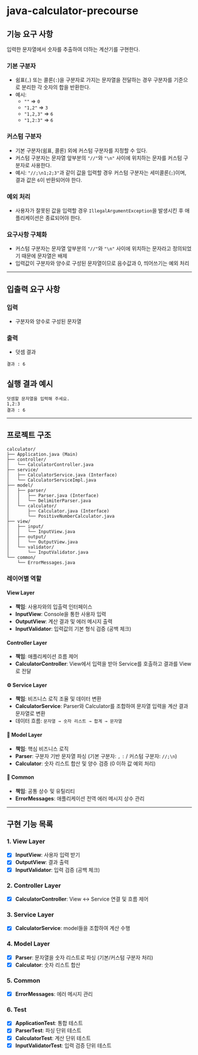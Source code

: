 # java-calculator-precourse

## 기능 요구 사항

입력한 문자열에서 숫자를 추출하여 더하는 계산기를 구현한다.

### 기본 구분자
- 쉼표(`,`) 또는 콜론(`:`)을 구분자로 가지는 문자열을 전달하는 경우 구분자를 기준으로 분리한 각 숫자의 합을 반환한다.
- 예시:
  - `""` => `0`
  - `"1,2"` => `3`
  - `"1,2,3"` => `6`
  - `"1,2:3"` => `6`

### 커스텀 구분자
- 기본 구분자(쉼표, 콜론) 외에 커스텀 구분자를 지정할 수 있다.
- 커스텀 구분자는 문자열 앞부분의 `"//"`와 `"\n"` 사이에 위치하는 문자를 커스텀 구분자로 사용한다.
- 예시: `"//;\n1;2;3"`과 같이 값을 입력할 경우 커스텀 구분자는 세미콜론(`;`)이며, 결과 값은 `6`이 반환되어야 한다.

### 예외 처리
- 사용자가 잘못된 값을 입력할 경우 `IllegalArgumentException`을 발생시킨 후 애플리케이션은 종료되어야 한다.

### 요구사항 구체화
- 커스텀 구분자는 문자열 앞부분의 `"//"`와 `"\n"` 사이에 위치하는 문자라고 정의되었기 때문에 문자열은 배제
- 입력값이 구분자와 양수로 구성된 문자열이므로 음수값과 0, 띄어쓰기는 예외 처리

---

## 입출력 요구 사항

### 입력
- 구분자와 양수로 구성된 문자열

### 출력
- 덧셈 결과
```
결과 : 6
```

## 실행 결과 예시

```
덧셈할 문자열을 입력해 주세요.
1,2:3
결과 : 6
```

---

## 프로젝트 구조

```
calculator/
├── Application.java (Main)
├── controller/
│   └── CalculatorController.java
├── service/
│   ├── CalculatorService.java (Interface)
│   └── CalculatorServiceImpl.java
├── model/
│   ├── parser/
│   │   ├── Parser.java (Interface)
│   │   └── DelimiterParser.java
│   └── calculator/
│       ├── Calculator.java (Interface)
│       └── PositiveNumberCalculator.java
├── view/
│   ├── input/
│   │   └── InputView.java
│   ├── output/
│   │   └── OutputView.java
│   └── validator/
│       └── InputValidator.java
└── common/
    └── ErrorMessages.java
```

### 레이어별 역할

#### View Layer
- **책임**: 사용자와의 입출력 인터페이스
- **InputView**: Console을 통한 사용자 입력
- **OutputView**: 계산 결과 및 에러 메시지 출력
- **InputValidator**: 입력값의 기본 형식 검증 (공백 체크)

#### Controller Layer
- **책임**: 애플리케이션 흐름 제어
- **CalculatorController**: View에서 입력을 받아 Service를 호출하고 결과를 View로 전달

#### ⚙️ Service Layer
- **책임**: 비즈니스 로직 조율 및 데이터 변환
- **CalculatorService**: Parser와 Calculator를 조합하여 문자열 입력을 계산 결과 문자열로 변환
- 데이터 흐름: `문자열 → 숫자 리스트 → 합계 → 문자열`

#### 🧮 Model Layer
- **책임**: 핵심 비즈니스 로직
- **Parser**: 구분자 기반 문자열 파싱 (기본 구분자: `,` `:` / 커스텀 구분자: `//;\n`)
- **Calculator**: 숫자 리스트 합산 및 양수 검증 (0 이하 값 예외 처리)

#### 🔧 Common
- **책임**: 공통 상수 및 유틸리티
- **ErrorMessages**: 애플리케이션 전역 에러 메시지 상수 관리

---

## 구현 기능 목록

### 1. View Layer
- [x] **InputView**: 사용자 입력 받기
- [x] **OutputView**: 결과 출력
- [x] **InputValidator**: 입력 검증 (공백 체크)

### 2. Controller Layer
- [x] **CalculatorController**: View ↔ Service 연결 및 흐름 제어

### 3. Service Layer
- [x] **CalculatorService**: model들을 조합하여 계산 수행

### 4. Model Layer
- [x] **Parser**: 문자열을 숫자 리스트로 파싱 (기본/커스텀 구분자 처리)
- [x] **Calculator**: 숫자 리스트 합산

### 5. Common
- [x] **ErrorMessages**: 에러 메시지 관리

### 6. Test
- [x] **ApplicationTest**: 통합 테스트
- [x] **ParserTest**: 파싱 단위 테스트
- [x] **CalculatorTest**: 계산 단위 테스트
- [x] **InputValidatorTest**: 입력 검증 단위 테스트